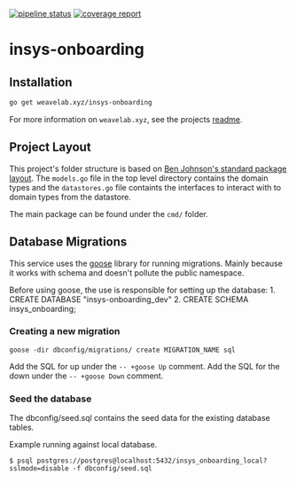 [![pipeline status](https://gitlab.getweave.com/weave-lab/internal/insys-onboarding/badges/master/pipeline.svg)](https://gitlab.getweave.com/weave-lab/internal/insys-onboarding/commits/master)
[![coverage report](https://gitlab.getweave.com/weave-lab/management/insys-onboarding/badges/master/coverage.svg)](https://gitlab.getweave.com/weave-lab/internal/insys-onboarding/commits/master)

# insys-onboarding

## Installation
```bash
go get weavelab.xyz/insys-onboarding
```

For more information on `weavelab.xyz`, see the projects [readme](https://gitlab.getweave.com/weave-lab/ops/xyz/blob/master/README.md).

## Project Layout

This project's folder structure is based on [Ben Johnson's standard package layout](https://medium.com/@benbjohnson/standard-package-layout-7cdbc8391fc1). The `models.go` file in the top level directory contains the domain types and the `datastores.go` file containts the interfaces to interact with to domain types from the datastore.

The main package can be found under the `cmd/` folder.

## Database Migrations
  This service uses the [goose](https://github.com/pressly/goose) library for running migrations. Mainly because it works with schema and doesn't pollute the public namespace.

  Before using goose, the use is responsible for setting up the database:
    1. CREATE DATABASE "insys-onboarding_dev"
    2. CREATE SCHEMA insys_onboarding;

### Creating a new migration

  ```
  goose -dir dbconfig/migrations/ create MIGRATION_NAME sql
  ```

  Add the SQL for up under the `-- +goose Up` comment. Add the SQL for the down under the `-- +goose Down` comment.

### Seed the database
  The dbconfig/seed.sql contains the seed data for the existing database tables.

  Example running against local database.
  ```
  $ psql postgres://postgres@localhost:5432/insys_onboarding_local?sslmode=disable -f dbconfig/seed.sql
  ```
